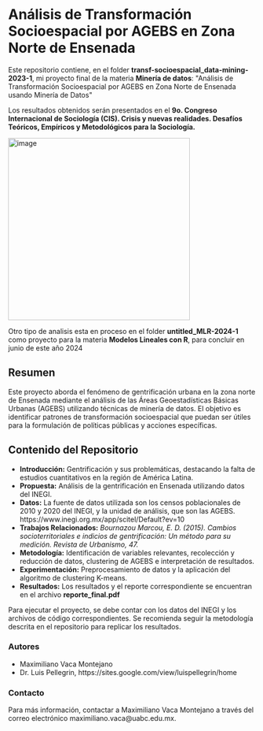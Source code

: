 <h1>Análisis de Transformación Socioespacial por AGEBS en Zona Norte de Ensenada</h1>
<p>Este repositorio contiene, en el folder <b>transf-socioespacial_data-mining-2023-1</b>, mi proyecto final de la materia <b>Minería de datos</b>: "Análisis de Transformación Socioespacial por AGEBS en Zona Norte de Ensenada usando Minería de Datos"</p>

<p>Los resultados obtenidos serán presentados en el <b>9o. Congreso Internacional de Sociología (CIS). Crisis y nuevas realidades. Desafíos Teóricos, Empíricos y Metodológicos para la Sociología.</b> </p>

<img src="https://github.com/MaximilianoVM/AGEBS-Ensenada/assets/100452591/f169d4bc-f2ed-47d9-a2c3-521207483280" alt="image" height="370">

<p>Otro tipo de analisis esta en proceso en el folder <b>untitled_MLR-2024-1</b> como proyecto para la materia <b>Modelos Lineales con R</b>, para concluir en junio de este año 2024</p>

<h2>Resumen</h2>
<p>Este proyecto aborda el fenómeno de gentrificación urbana en la zona norte de Ensenada mediante el análisis de las Áreas Geoestadísticas Básicas Urbanas (AGEBS) utilizando técnicas de minería de datos. El objetivo es identificar patrones de transformación socioespacial que puedan ser útiles para la formulación de políticas públicas y acciones específicas.</p>



<h2>Contenido del Repositorio</h2>
<ul>
  <li><strong>Introducción:</strong> Gentrificación y sus problemáticas, destacando la falta de estudios cuantitativos en la región de América Latina.</li>
  <li><strong>Propuesta:</strong> Análisis de la gentrificación en Ensenada utilizando datos del INEGI.</li>
  <li><strong>Datos:</strong> La fuente de datos utilizada son los censos poblacionales de 2010 y 2020 del INEGI, y la unidad de análisis, que son las AGEBS. https://www.inegi.org.mx/app/scitel/Default?ev=10</li>
  <li><strong>Trabajos Relacionados:</strong> <i>Bournazou Marcou, E. D. (2015). Cambios socioterritoriales e indicios de gentrificación: Un método para su medición. Revista de Urbanismo, 47. </i></li>
  <li><strong>Metodología:</strong> Identificación de variables relevantes, recolección y reducción de datos, clustering de AGEBS e interpretación de resultados.</li>
  <li><strong>Experimentación:</strong> Preprocesamiento de datos y la aplicación del algoritmo de clustering K-means.</li>
  <li><strong>Resultados:</strong> Los resultados y el reporte correspondiente se encuentran en el archivo <b>reporte_final.pdf</b></li>
</ul>

<p>Para ejecutar el proyecto, se debe contar con los datos del INEGI y los archivos de código correspondientes. Se recomienda seguir la metodología descrita en el repositorio para replicar los resultados.</p>

<h3>Autores</h3>
<ul>
  <li>Maximiliano Vaca Montejano</li>
  <li>Dr. Luis Pellegrin, https://sites.google.com/view/luispellegrin/home </li>
</ul>
<h3>Contacto</h3>
<p>Para más información, contactar a Maximiliano Vaca Montejano a través del correo electrónico maximiliano.vaca@uabc.edu.mx.</p>
